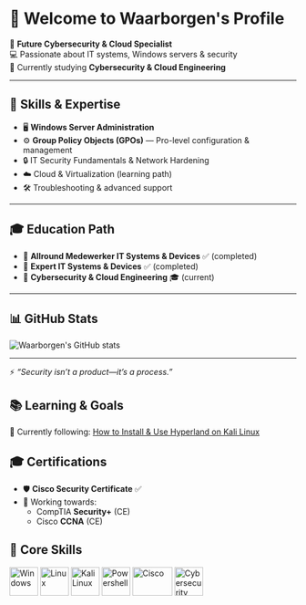 # 👋 Welcome to Waarborgen's Profile  

🔐 **Future Cybersecurity & Cloud Specialist**  
💻 Passionate about IT systems, Windows servers & security  
🎯 Currently studying **Cybersecurity & Cloud Engineering**  

---

## 🚀 Skills & Expertise
- 🖥️ **Windows Server Administration**  
- ⚙️ **Group Policy Objects (GPOs)** — Pro-level configuration & management  
- 🔒 IT Security Fundamentals & Network Hardening  
- ☁️ Cloud & Virtualization (learning path)  
- 🛠️ Troubleshooting & advanced support  

---

## 🎓 Education Path
- 📘 **Allround Medewerker IT Systems & Devices** ✅ (completed)  
- 📗 **Expert IT Systems & Devices** ✅ (completed)  
- 📕 **Cybersecurity & Cloud Engineering** 🎓 (current)  

---

## 📊 GitHub Stats
![Waarborgen's GitHub stats](https://github-readme-stats.vercel.app/api?username=waarborgen&show_icons=true&theme=radical)

---

⚡ *“Security isn’t a product—it’s a process.”*

## 📚 Learning & Goals  

🎥 Currently following: [How to Install & Use Hyperland on Kali Linux](https://www.youtube.com/watch?v=nCHt8lMvIuo&list=LL&index=5&t=57s)  


## 🎓 Certifications
- 🛡️ **Cisco Security Certificate** ✅  
- 🎯 Working towards:  
  - CompTIA **Security+** (CE)  
  - Cisco **CCNA** (CE)




## 🧩 Core Skills

<p align="left">
  <!-- Windows -->
  <img src="https://cdn.jsdelivr.net/gh/devicons/devicon/icons/windows8/windows8-original.svg" alt="Windows" width="50" height="50"/>
  
  <!-- Linux -->
  <img src="https://cdn.jsdelivr.net/gh/devicons/devicon/icons/linux/linux-original.svg" alt="Linux" width="50" height="50"/>
  
  <!-- Kali Linux -->
  <img src="https://img.icons8.com/color/48/kali-linux.png" alt="Kali Linux" width="50" height="50"/>
  
  <!-- PowerShell -->
  <img src="https://cdn.jsdelivr.net/gh/devicons/devicon/icons/powershell/powershell-original.svg" alt="Powershell" width="50" height="50"/>
  
  <!-- Cisco -->
  <img src="https://upload.wikimedia.org/wikipedia/commons/6/64/Cisco_logo.svg" alt="Cisco" width="70" height="50"/>
  
  <!-- Cybersecurity -->
  <img src="https://img.icons8.com/color/48/cyber-security.png" alt="Cybersecurity" width="50" height="50"/>
</p>

